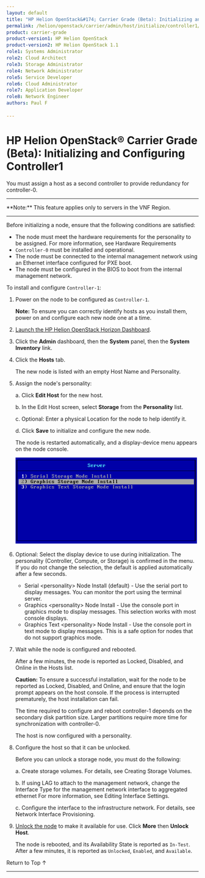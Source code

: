 ```yaml
---
layout: default
title: "HP Helion OpenStack&#174; Carrier Grade (Beta): Initializing and Configuring Controller-1"
permalink: /helion/openstack/carrier/admin/host/initialize/controller1/
product: carrier-grade
product-version1: HP Helion OpenStack
product-version2: HP Helion OpenStack 1.1
role1: Systems Administrator 
role2: Cloud Architect 
role3: Storage Administrator 
role4: Network Administrator 
role5: Service Developer 
role6: Cloud Administrator 
role7: Application Developer 
role8: Network Engineer 
authors: Paul F

---
```

<!--UNDER REVISION-->

<script>

function PageRefresh {
onLoad="window.refresh"
}

PageRefresh();

</script>

<!-- <p style="font-size: small;"> <a href="/helion/openstack/carrier/services/imaging/overview/">&#9664; PREV</a> | <a href="/helion/openstack/carrier/services/overview/">&#9650; UP</a> | <a href="/helion/openstack/carrier/services/object/overview/"> NEXT &#9654</a> </p> -->

# HP Helion OpenStack&#174; Carrier Grade (Beta): Initializing and Configuring Controller1
<!-- From the Titanium Software Install Guide -->

You must assign a host as a second controller to provide redundancy for controller-0.

<hr>
**Note:** This feature applies only to servers in the VNF Region.
<hr>


Before initializing a node, ensure that the following conditions are satisfied:

* The node must meet the hardware requirements for the personality to be assigned. For more information, see Hardware Requirements
* `Controller-0` must be installed and operational.
* The node must be connected to the internal management network using an Ethernet interface configured for PXE boot.
* The node must be configured in the BIOS to boot from the internal management network.

To install and configure `Controller-1`:

1. Power on the node to be configured as `Controller-1`.

	**Note:** To ensure you can correctly identify hosts as you install them, power on and configure each new node one at a time.

2. [Launch the HP Helion OpenStack Horizon Dashboard](/helion/openstack/carrier/dashboard/login/).

2. Click the **Admin** dashboard, then the **System** panel, then the **System Inventory** link.

3. Click the **Hosts** tab.

	The new node is listed with an empty Host Name and Personality.

4. Assign the node's personality: 

	a. Click **Edit Host** for the new host.

	b. In the Edit Host screen, select **Storage** from the **Personality** list.

	c. Optional: Enter a physical Location for the node to help identify it.

	d. Click **Save** to initialize and configure the new node.

	The node is restarted automatically, and a display-device menu appears on the node console.

	<img src="media/CGH-WR-Node-Console.png">

5. Optional: Select the display device to use during initialization.
The personality (Controller, Compute, or Storage) is confirmed in the menu. If you do not change the selection, the default is applied automatically after a few seconds.

	* Serial &lt;personality> Node Install (default) - Use the serial port to display messages. You can monitor the port using the terminal server.
	* Graphics &lt;personality> Node Install - Use the console port in graphics mode to display messages. This selection works with most console displays.
	* Graphics Text &lt;personality> Node Install - Use the console port in text mode to display messages. This is a safe option for nodes that do not support graphics mode.

6. Wait while the node is configured and rebooted.

	After a few minutes, the node is reported as Locked, Disabled, and Online in the Hosts list.

	**Caution:** To ensure a successful installation, wait for the node to be reported as Locked, Disabled, and Online, and ensure that the login prompt appears on the host console. If the process is interrupted prematurely, the host installation can fail.

	The time required to configure and reboot controller-1 depends on the secondary disk partition size. Larger partitions require more time for synchronization with controller-0.

	The host is now configured with a personality.

7. Configure the host so that it can be unlocked.

	Before you can unlock a storage node, you must do the following:

	a. Create storage volumes. For details, see Creating Storage Volumes.

	b. If using LAG to attach to the management network, change the Interface Type for the management network interface to aggregated ethernet For more information, see Editing Interface Settings.

	c. Configure the interface to the infrastructure network. For details, see Network Interface Provisioning.

8. [Unlock the node](/helion/openstack/carrier/admin/host/management/inventory/lock/) to make it available for use. Click **More** then **Unlock Host**.

	The node is rebooted, and its Availability State is reported as `In-Test`. After a few minutes, it is reported as `Unlocked`, `Enabled`, and `Available`.


<a href="#top" style="padding:14px 0px 14px 0px; text-decoration: none;"> Return to Top &#8593; </a>
 
----